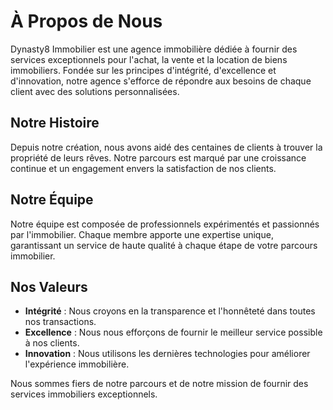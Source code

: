 # À Propos de Nous

Dynasty8 Immobilier est une agence immobilière dédiée à fournir des services exceptionnels pour l'achat, la vente et la location de biens immobiliers. Fondée sur les principes d'intégrité, d'excellence et d'innovation, notre agence s'efforce de répondre aux besoins de chaque client avec des solutions personnalisées.

## Notre Histoire

Depuis notre création, nous avons aidé des centaines de clients à trouver la propriété de leurs rêves. Notre parcours est marqué par une croissance continue et un engagement envers la satisfaction de nos clients.

## Notre Équipe

Notre équipe est composée de professionnels expérimentés et passionnés par l'immobilier. Chaque membre apporte une expertise unique, garantissant un service de haute qualité à chaque étape de votre parcours immobilier.

## Nos Valeurs

- **Intégrité** : Nous croyons en la transparence et l'honnêteté dans toutes nos transactions.
- **Excellence** : Nous nous efforçons de fournir le meilleur service possible à nos clients.
- **Innovation** : Nous utilisons les dernières technologies pour améliorer l'expérience immobilière.

Nous sommes fiers de notre parcours et de notre mission de fournir des services immobiliers exceptionnels.
